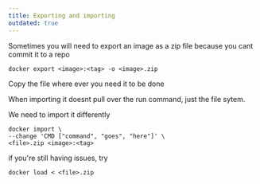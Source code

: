 ```yaml
---
title: Exporting and importing
outdated: true
---
```


<p id="bkmrk-sometimes-you-will-n">Sometimes you will need to export an image as a zip file because you cant commit it to a repo</p>
<pre id="bkmrk-docker-export-%3Cimage"><code class="language-">docker export &lt;image&gt;:&lt;tag&gt; -o &lt;image&gt;.zip</code></pre>
<p id="bkmrk-copy-the-file-where-">Copy the file where ever you need it to be done</p>
<p id="bkmrk-when-importing-it-do">When importing it doesnt pull over the run command, just the file sytem.</p>
<p id="bkmrk-we-need-to-import-it">We need to import it differently</p>
<pre id="bkmrk-docker-import-%5C---ch"><code class="language-">docker import \                       
--change 'CMD ["command", "goes", "here"]' \
&lt;file&gt;.zip &lt;image&gt;:&lt;tag&gt;</code></pre>
<p id="bkmrk-if-you%27re-still-havi">if you're still having issues, try</p>
<pre id="bkmrk-docker-load-%3C-%3Cfile%3E"><code class="language-">docker load &lt; &lt;file&gt;.zip</code></pre>